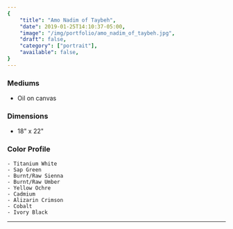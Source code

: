 ```yaml
---
{
    "title": "Amo Nadim of Taybeh",
    "date": 2019-01-25T14:10:37-05:00,
    "image": "/img/portfolio/amo_nadim_of_taybeh.jpg",
    "draft": false,
    "category": ["portrait"],
    "available": false,
}
---
```


### Mediums
- Oil on canvas

### Dimensions
- 18" x 22"

### Color Profile
    - Titanium White
	- Sap Green
	- Burnt/Raw Sienna
	- Burnt/Raw Umber
	- Yellow Ochre
	- Cadmium
	- Alizarin Crimson 
	- Cobalt 
	- Ivory Black


---
